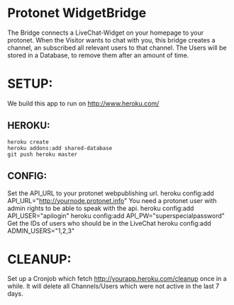Protonet WidgetBridge 
=====================
The Bridge connects a LiveChat-Widget on your homepage to your protonet. 
When the Visitor wants to chat with you, this bridge creates a channel, an subscribed all relevant users to that channel.
The Users will be stored in a Database, to remove them after an amount of time. 



SETUP:
======
We build this app to run on http://www.heroku.com/


HEROKU:
-------
    heroku create
    heroku addons:add shared-database
    git push heroku master

CONFIG:
-------
Set the API_URL to your protonet webpublishing url.
    heroku config:add API_URL="http://yournode.protonet.info"
You need a protonet user with admin rights to be able to speak with the api.
    heroku config:add API_USER="apilogin"
    heroku config:add API_PW="superspecialpassword"
Get the IDs of users who should be in the LiveChat 
    heroku config:add ADMIN_USERS="1,2,3"


CLEANUP:
========
Set up a Cronjob which fetch http://yourapp.heroku.com/cleanup once in a while. 
It will delete all Channels/Users which were not active in the last 7 days.

